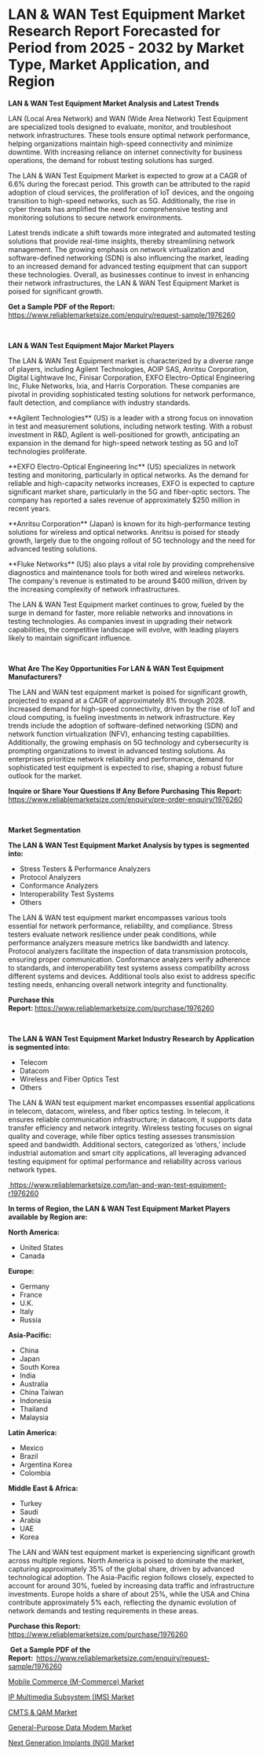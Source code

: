 <p><h1>LAN & WAN Test Equipment Market Research Report Forecasted for Period from 2025 -  2032 by Market Type, Market Application, and Region</h1></p><p><strong>LAN & WAN Test Equipment Market Analysis and Latest Trends</strong></p>
<p><p>LAN (Local Area Network) and WAN (Wide Area Network) Test Equipment are specialized tools designed to evaluate, monitor, and troubleshoot network infrastructures. These tools ensure optimal network performance, helping organizations maintain high-speed connectivity and minimize downtime. With increasing reliance on internet connectivity for business operations, the demand for robust testing solutions has surged. </p><p>The LAN & WAN Test Equipment Market is expected to grow at a CAGR of 6.6% during the forecast period. This growth can be attributed to the rapid adoption of cloud services, the proliferation of IoT devices, and the ongoing transition to high-speed networks, such as 5G. Additionally, the rise in cyber threats has amplified the need for comprehensive testing and monitoring solutions to secure network environments.</p><p>Latest trends indicate a shift towards more integrated and automated testing solutions that provide real-time insights, thereby streamlining network management. The growing emphasis on network virtualization and software-defined networking (SDN) is also influencing the market, leading to an increased demand for advanced testing equipment that can support these technologies. Overall, as businesses continue to invest in enhancing their network infrastructures, the LAN & WAN Test Equipment Market is poised for significant growth.</p></p>
<p><strong>Get a Sample PDF of the Report:&nbsp;</strong> <a href="https://www.reliablemarketsize.com/enquiry/request-sample/1976260?utm_campaign=2095&utm_medium=2&utm_source=Github&utm_content=ia&utm_term=08042025&utm_id=lan-wan-test-equipment">https://www.reliablemarketsize.com/enquiry/request-sample/1976260</a></p>
<p>&nbsp;</p>
<p><strong>LAN & WAN Test Equipment Major Market Players</strong></p>
<p><p>The LAN & WAN Test Equipment market is characterized by a diverse range of players, including Agilent Technologies, AOIP SAS, Anritsu Corporation, Digital Lightwave Inc, Finisar Corporation, EXFO Electro-Optical Engineering Inc, Fluke Networks, Ixia, and Harris Corporation. These companies are pivotal in providing sophisticated testing solutions for network performance, fault detection, and compliance with industry standards.</p><p>**Agilent Technologies** (US) is a leader with a strong focus on innovation in test and measurement solutions, including network testing. With a robust investment in R&D, Agilent is well-positioned for growth, anticipating an expansion in the demand for high-speed network testing as 5G and IoT technologies proliferate.</p><p>**EXFO Electro-Optical Engineering Inc** (US) specializes in network testing and monitoring, particularly in optical networks. As the demand for reliable and high-capacity networks increases, EXFO is expected to capture significant market share, particularly in the 5G and fiber-optic sectors. The company has reported a sales revenue of approximately $250 million in recent years.</p><p>**Anritsu Corporation** (Japan) is known for its high-performance testing solutions for wireless and optical networks. Anritsu is poised for steady growth, largely due to the ongoing rollout of 5G technology and the need for advanced testing solutions. </p><p>**Fluke Networks** (US) also plays a vital role by providing comprehensive diagnostics and maintenance tools for both wired and wireless networks. The company's revenue is estimated to be around $400 million, driven by the increasing complexity of network infrastructures.</p><p>The LAN & WAN Test Equipment market continues to grow, fueled by the surge in demand for faster, more reliable networks and innovations in testing technologies. As companies invest in upgrading their network capabilities, the competitive landscape will evolve, with leading players likely to maintain significant influence.</p></p>
<p>&nbsp;</p>
<p><strong>What Are The Key Opportunities For LAN & WAN Test Equipment Manufacturers?</strong></p>
<p><p>The LAN and WAN test equipment market is poised for significant growth, projected to expand at a CAGR of approximately 8% through 2028. Increased demand for high-speed connectivity, driven by the rise of IoT and cloud computing, is fueling investments in network infrastructure. Key trends include the adoption of software-defined networking (SDN) and network function virtualization (NFV), enhancing testing capabilities. Additionally, the growing emphasis on 5G technology and cybersecurity is prompting organizations to invest in advanced testing solutions. As enterprises prioritize network reliability and performance, demand for sophisticated test equipment is expected to rise, shaping a robust future outlook for the market.</p></p>
<p><strong>Inquire or Share Your Questions If Any Before Purchasing This Report:</strong> <a href="https://www.reliablemarketsize.com/enquiry/pre-order-enquiry/1976260?utm_campaign=2095&utm_medium=2&utm_source=Github&utm_content=ia&utm_term=08042025&utm_id=lan-wan-test-equipment">https://www.reliablemarketsize.com/enquiry/pre-order-enquiry/1976260</a></p>
<p>&nbsp;</p>
<p><strong>Market Segmentation</strong></p>
<p><strong>The LAN & WAN Test Equipment Market Analysis by types is segmented into:</strong></p>
<p><ul><li>Stress Testers & Performance Analyzers</li><li>Protocol Analyzers</li><li>Conformance Analyzers</li><li>Interoperability Test Systems</li><li>Others</li></ul></p>
<p><p>The LAN & WAN test equipment market encompasses various tools essential for network performance, reliability, and compliance. Stress testers evaluate network resilience under peak conditions, while performance analyzers measure metrics like bandwidth and latency. Protocol analyzers facilitate the inspection of data transmission protocols, ensuring proper communication. Conformance analyzers verify adherence to standards, and interoperability test systems assess compatibility across different systems and devices. Additional tools also exist to address specific testing needs, enhancing overall network integrity and functionality.</p></p>
<p><strong>Purchase this Report:&nbsp;</strong><a href="https://www.reliablemarketsize.com/purchase/1976260?utm_campaign=2095&utm_medium=2&utm_source=Github&utm_content=ia&utm_term=08042025&utm_id=lan-wan-test-equipment">https://www.reliablemarketsize.com/purchase/1976260</a></p>
<p>&nbsp;</p>
<p><strong>The LAN & WAN Test Equipment Market Industry Research by Application is segmented into:</strong></p>
<p><ul><li>Telecom</li><li>Datacom</li><li>Wireless and Fiber Optics Test</li><li>Others</li></ul></p>
<p><p>The LAN & WAN test equipment market encompasses essential applications in telecom, datacom, wireless, and fiber optics testing. In telecom, it ensures reliable communication infrastructure; in datacom, it supports data transfer efficiency and network integrity. Wireless testing focuses on signal quality and coverage, while fiber optics testing assesses transmission speed and bandwidth. Additional sectors, categorized as ‘others,’ include industrial automation and smart city applications, all leveraging advanced testing equipment for optimal performance and reliability across various network types.</p></p>
<p><a href="https://www.reliablemarketsize.com/lan-and-wan-test-equipment-r1976260?utm_campaign=2095&utm_medium=2&utm_source=Github&utm_content=ia&utm_term=08042025&utm_id=lan-wan-test-equipment">&nbsp;https://www.reliablemarketsize.com/lan-and-wan-test-equipment-r1976260</a></p>
<p><strong>In terms of Region, the LAN & WAN Test Equipment Market Players available by Region are:</strong></p>
<p>
    <p> <strong> North America: </strong>
        <ul>
            <li>United States</li>
            <li>Canada</li>
        </ul>
        </p> 
    <p> <strong> Europe: </strong>
        <ul>
            <li>Germany</li>
            <li>France</li>
            <li>U.K.</li>
            <li>Italy</li>
            <li>Russia</li>
        </ul>
        </p> 
    <p> <strong> Asia-Pacific: </strong>
        <ul>
            <li>China</li>
            <li>Japan</li>
            <li>South Korea</li>
            <li>India</li>
            <li>Australia</li>
            <li>China Taiwan</li>
            <li>Indonesia</li>
            <li>Thailand</li>
            <li>Malaysia</li>
        </ul>
        </p> 
    <p> <strong> Latin America: </strong>
        <ul>
            <li>Mexico</li>
            <li>Brazil</li>
            <li>Argentina Korea</li>
            <li>Colombia</li>
        </ul>
        </p> 
    <p> <strong> Middle East & Africa: </strong>
        <ul>
            <li>Turkey</li>
            <li>Saudi</li>
            <li>Arabia</li>
            <li>UAE</li>
            <li>Korea</li>
        </ul>
    </p>
    </p>
<p><p>The LAN and WAN test equipment market is experiencing significant growth across multiple regions. North America is poised to dominate the market, capturing approximately 35% of the global share, driven by advanced technological adoption. The Asia-Pacific region follows closely, expected to account for around 30%, fueled by increasing data traffic and infrastructure investments. Europe holds a share of about 25%, while the USA and China contribute approximately 5% each, reflecting the dynamic evolution of network demands and testing requirements in these areas.</p></p>
<p><strong>Purchase this Report: </strong><a href="https://www.reliablemarketsize.com/purchase/1976260?utm_campaign=2095&utm_medium=2&utm_source=Github&utm_content=ia&utm_term=08042025&utm_id=lan-wan-test-equipment">https://www.reliablemarketsize.com/purchase/1976260</a></p>
<p>&nbsp;<strong>Get a Sample PDF of the Report:&nbsp;&nbsp;</strong><a href="https://www.reliablemarketsize.com/enquiry/request-sample/1976260?utm_campaign=2095&utm_medium=2&utm_source=Github&utm_content=ia&utm_term=08042025&utm_id=lan-wan-test-equipment">https://www.reliablemarketsize.com/enquiry/request-sample/1976260</a></p>
<p><strong></strong></p>
<p><p><a href="https://github.com/estaykaleslo/Market-Research-Report-List-1/blob/main/mobile-commerce-m-commerce-market.md?utm_campaign=2095&utm_medium=2&utm_source=Github&utm_content=ia&utm_term=08042025&utm_id=lan-wan-test-equipment">Mobile Commerce (M-Commerce) Market</a></p><p><a href="https://github.com/tandyorandby/Market-Research-Report-List-1/blob/main/ip-multimedia-subsystem-ims-market.md?utm_campaign=2095&utm_medium=2&utm_source=Github&utm_content=ia&utm_term=08042025&utm_id=lan-wan-test-equipment">IP Multimedia Subsystem (IMS) Market</a></p><p><a href="https://github.com/hayasiorover/Market-Research-Report-List-1/blob/main/cmts-qam-market.md?utm_campaign=2095&utm_medium=2&utm_source=Github&utm_content=ia&utm_term=08042025&utm_id=lan-wan-test-equipment">CMTS & QAM Market</a></p><p><a href="https://github.com/parthplagaf6/Market-Research-Report-List-1/blob/main/general-purpose-data-modem-market.md?utm_campaign=2095&utm_medium=2&utm_source=Github&utm_content=ia&utm_term=08042025&utm_id=lan-wan-test-equipment">General-Purpose Data Modem Market</a></p><p><a href="https://github.com/janskudiony/Market-Research-Report-List-1/blob/main/next-generation-implants-ngi-market.md?utm_campaign=2095&utm_medium=2&utm_source=Github&utm_content=ia&utm_term=08042025&utm_id=lan-wan-test-equipment">Next Generation Implants (NGI) Market</a></p></p>